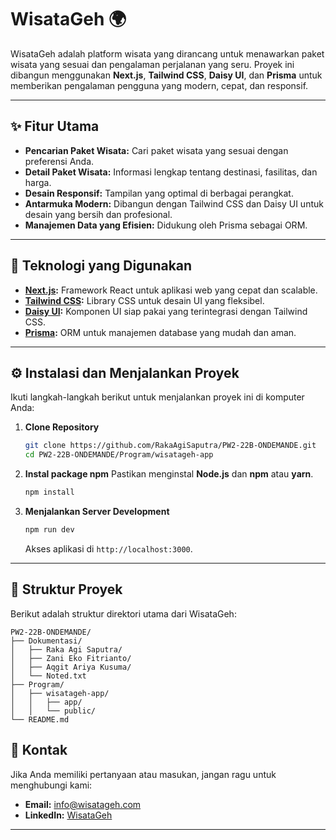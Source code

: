 # WisataGeh 🌍

WisataGeh adalah platform wisata yang dirancang untuk menawarkan paket wisata yang sesuai dan pengalaman perjalanan yang seru. Proyek ini dibangun menggunakan **Next.js**, **Tailwind CSS**, **Daisy UI**, dan **Prisma** untuk memberikan pengalaman pengguna yang modern, cepat, dan responsif.

---

## ✨ Fitur Utama
- **Pencarian Paket Wisata:** Cari paket wisata yang sesuai dengan preferensi Anda.
- **Detail Paket Wisata:** Informasi lengkap tentang destinasi, fasilitas, dan harga.
- **Desain Responsif:** Tampilan yang optimal di berbagai perangkat.
- **Antarmuka Modern:** Dibangun dengan Tailwind CSS dan Daisy UI untuk desain yang bersih dan profesional.
- **Manajemen Data yang Efisien:** Didukung oleh Prisma sebagai ORM.

---

## 🔧 Teknologi yang Digunakan
- **[Next.js](https://nextjs.org/):** Framework React untuk aplikasi web yang cepat dan scalable.
- **[Tailwind CSS](https://tailwindcss.com/):** Library CSS untuk desain UI yang fleksibel.
- **[Daisy UI](https://daisyui.com/):** Komponen UI siap pakai yang terintegrasi dengan Tailwind CSS.
- **[Prisma](https://www.prisma.io/):** ORM untuk manajemen database yang mudah dan aman.

---

## ⚙️ Instalasi dan Menjalankan Proyek
Ikuti langkah-langkah berikut untuk menjalankan proyek ini di komputer Anda:

1. **Clone Repository**
   ```bash
   git clone https://github.com/RakaAgiSaputra/PW2-22B-ONDEMANDE.git
   cd PW2-22B-ONDEMANDE/Program/wisatageh-app
   ```

2. **Instal package npm**
   Pastikan menginstal **Node.js** dan **npm** atau **yarn**.
   ```bash
   npm install
   ```


4. **Menjalankan Server Development**
   ```bash
   npm run dev
   ```
   Akses aplikasi di `http://localhost:3000`.

---

## 💃 Struktur Proyek
Berikut adalah struktur direktori utama dari WisataGeh:

```
PW2-22B-ONDEMANDE/
├── Dokumentasi/
│   ├── Raka Agi Saputra/
│   ├── Zani Eko Fitrianto/
│   ├── Aqgit Ariya Kusuma/
│   └── Noted.txt
├── Program/
│   ├── wisatageh-app/
│   │   ├── app/
│   │   └── public/
└── README.md
```

## 📧 Kontak
Jika Anda memiliki pertanyaan atau masukan, jangan ragu untuk menghubungi kami:
- **Email:** info@wisatageh.com
- **LinkedIn:** [WisataGeh](https://linkedin.com/in/wisatageh)

---

